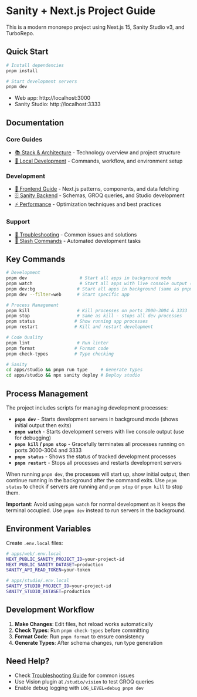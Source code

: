 # Sanity + Next.js Project Guide

This is a modern monorepo project using Next.js 15, Sanity Studio v3, and TurboRepo.

## Quick Start

```bash
# Install dependencies
pnpm install

# Start development servers
pnpm dev
```

- Web app: http://localhost:3000
- Sanity Studio: http://localhost:3333

## Documentation

### Core Guides

- [📚 Stack & Architecture](./docs/stack.md) - Technology overview and project structure
- [🚀 Local Development](./docs/local-development.md) - Commands, workflow, and environment setup

### Development

- [🎨 Frontend Guide](./docs/frontend.md) - Next.js patterns, components, and data fetching
- [🗄️ Sanity Backend](./docs/sanity-backend.md) - Schemas, GROQ queries, and Studio development
- [⚡ Performance](./docs/performance.md) - Optimization techniques and best practices

### Support

- [🔧 Troubleshooting](./docs/troubleshooting.md) - Common issues and solutions
- [🤖 Slash Commands](./docs/commands/README.md) - Automated development tasks

## Key Commands

```bash
# Development
pnpm dev                    # Start all apps in background mode
pnpm watch                  # Start all apps with live console output (formerly pnpm dev)
pnpm dev:bg                # Start all apps in background (same as pnpm dev)
pnpm dev --filter=web      # Start specific app

# Process Management
pnpm kill                  # Kill processes on ports 3000-3004 & 3333
pnpm stop                  # Same as kill - stops all dev processes
pnpm status               # Show running app processes
pnpm restart              # Kill and restart development

# Code Quality
pnpm lint                  # Run linter
pnpm format               # Format code
pnpm check-types          # Type checking

# Sanity
cd apps/studio && pnpm run type     # Generate types
cd apps/studio && npx sanity deploy # Deploy studio
```

## Process Management

The project includes scripts for managing development processes:

- **`pnpm dev`** - Starts development servers in background mode (shows initial output then exits)
- **`pnpm watch`** - Starts development servers with live console output (use for debugging)
- **`pnpm kill` / `pnpm stop`** - Gracefully terminates all processes running on ports 3000-3004 and 3333
- **`pnpm status`** - Shows the status of tracked development processes
- **`pnpm restart`** - Stops all processes and restarts development servers

When running `pnpm dev`, the processes will start up, show initial output, then continue running in the background after the command exits. Use `pnpm status` to check if servers are running and `pnpm stop` or `pnpm kill` to stop them.

**Important**: Avoid using `pnpm watch` for normal development as it keeps the terminal occupied. Use `pnpm dev` instead to run servers in the background.

## Environment Variables

Create `.env.local` files:

```bash
# apps/web/.env.local
NEXT_PUBLIC_SANITY_PROJECT_ID=your-project-id
NEXT_PUBLIC_SANITY_DATASET=production
SANITY_API_READ_TOKEN=your-token

# apps/studio/.env.local
SANITY_STUDIO_PROJECT_ID=your-project-id
SANITY_STUDIO_DATASET=production
```

## Development Workflow

1. **Make Changes**: Edit files, hot reload works automatically
2. **Check Types**: Run `pnpm check-types` before committing
3. **Format Code**: Run `pnpm format` to ensure consistency
4. **Generate Types**: After schema changes, run type generation

## Need Help?

- Check [Troubleshooting Guide](./docs/troubleshooting.md) for common issues
- Use Vision plugin at `/studio/vision` to test GROQ queries
- Enable debug logging with `LOG_LEVEL=debug pnpm dev`

